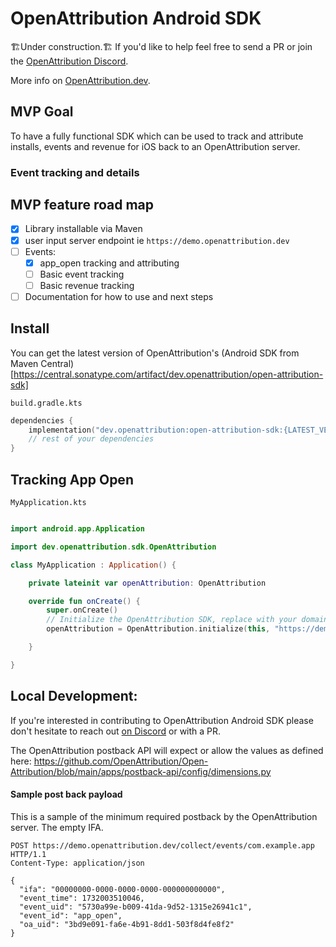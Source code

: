 # OpenAttribution Android SDK

🏗️Under construction.🏗️ 
If you'd like to help feel free to send a PR or join the [OpenAttribution Discord](https://discord.gg/Z5ueYE3Ct3).


More info on [OpenAttribution.dev](https://openattribution.dev).


## MVP Goal

To have a fully functional SDK which can be used to track and attribute installs, events and revenue for iOS back to an OpenAttribution server.
### Event tracking and details


## MVP feature road map

- [x] Library installable via Maven
- [x] user input server endpoint ie `https://demo.openattribution.dev`
- [ ] Events:
	- [x] app_open tracking and attributing
	- [ ] Basic event tracking
	- [ ] Basic revenue tracking
- [ ] Documentation for how to use and next steps

## Install

You can get the latest version of OpenAttribution's (Android SDK from Maven Central)[https://central.sonatype.com/artifact/dev.openattribution/open-attribution-sdk]

`build.gradle.kts`
```kotlin 
dependencies {
    implementation("dev.openattribution:open-attribution-sdk:{LATEST_VERSION}")
    // rest of your dependencies
}
```

## Tracking App Open

`MyApplication.kts`
```kotlin

import android.app.Application

import dev.openattribution.sdk.OpenAttribution

class MyApplication : Application() {

    private lateinit var openAttribution: OpenAttribution

    override fun onCreate() {
        super.onCreate()
        // Initialize the OpenAttribution SDK, replace with your domain
        openAttribution = OpenAttribution.initialize(this, "https://demo.openattribution.dev")

    }

}

```




## Local Development:

If you're interested in contributing to OpenAttribution Android SDK please don't hesitate to reach out [on Discord](https://discord.gg/Z5ueYE3Ct3)  or with a PR. 

The OpenAttribution postback API will expect or allow the values as defined here:
https://github.com/OpenAttribution/Open-Attribution/blob/main/apps/postback-api/config/dimensions.py

#### Sample post back payload
This is a sample of the minimum required postback by the OpenAttribution server. The empty IFA.

```http
POST https://demo.openattribution.dev/collect/events/com.example.app HTTP/1.1
Content-Type: application/json

{
  "ifa": "00000000-0000-0000-0000-000000000000",
  "event_time": 1732003510046,
  "event_uid": "5730a99e-b009-41da-9d52-1315e26941c1",
  "event_id": "app_open",
  "oa_uid": "3bd9e091-fa6e-4b91-8dd1-503f8d4fe8f2"
}

